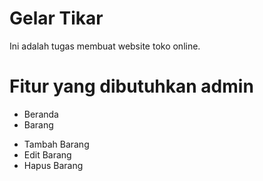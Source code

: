 # Gelar Tikar
Ini adalah tugas membuat website toko online.

# Fitur yang dibutuhkan admin
+ Beranda
+ Barang
- Tambah Barang
- Edit Barang
- Hapus Barang
